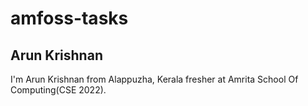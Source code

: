 # amfoss-tasks

## Arun Krishnan

I'm Arun Krishnan from Alappuzha, Kerala fresher at Amrita School Of Computing(CSE 2022).
